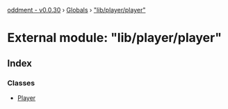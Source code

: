 [oddment - v0.0.30](../README.md) › [Globals](../globals.md) › ["lib/player/player"](_lib_player_player_.md)

# External module: "lib/player/player"

## Index

### Classes

* [Player](../classes/_lib_player_player_.player.md)
